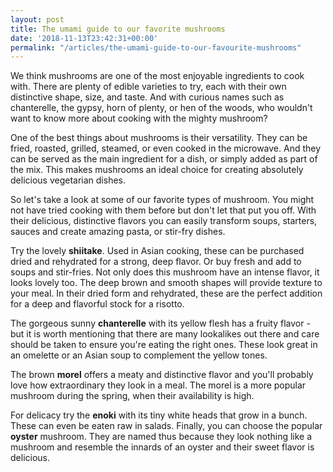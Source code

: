 ```yaml
---
layout: post
title: The umami guide to our favorite mushrooms
date: '2018-11-13T23:42:31+00:00'
permalink: "/articles/the-umami-guide-to-our-favourite-mushrooms"
---
```

<p>We think mushrooms are one of the most enjoyable ingredients to cook with. There are plenty of edible varieties to try, each with their own distinctive shape, size, and taste. And with curious names such as chanterelle, the gypsy, horn of plenty, or hen of the woods, who wouldn't want to know more about cooking with the mighty mushroom?</p>
<p>One of the best things about mushrooms is their versatility. They can be fried, roasted, grilled, steamed, or even cooked in the microwave. And they can be served as the main ingredient for a dish, or simply added as part of the mix. This makes mushrooms an ideal choice for creating absolutely delicious vegetarian dishes.</p>
<p>So let's take a look at some of our favorite types of mushroom. You might not have tried cooking with them before but don't let that put you off. With their delicious, distinctive flavors you can easily transform soups, starters, sauces and create amazing pasta, or stir-fry dishes.</p>
<p>Try the lovely <strong>shiitake</strong>. Used in Asian cooking, these can be purchased dried and rehydrated for a strong, deep flavor. Or buy fresh and add to soups and stir-fries. Not only does this mushroom have an intense flavor, it looks lovely too. The deep brown and smooth shapes will provide texture to your meal. In their dried form and rehydrated, these are the perfect addition for a deep and flavorful stock for a risotto.</p>
<p>The gorgeous sunny <strong>chanterelle</strong> with its yellow flesh has a fruity flavor - but it is worth mentioning that there are many lookalikes out there and care should be taken to ensure you're eating the right ones. These look great in an omelette or an Asian soup to complement the yellow tones.</p>
<p>The brown <strong>morel</strong> offers a meaty and distinctive flavor and you'll probably love how extraordinary they look in a meal. The morel is a more popular mushroom during the spring, when their availability is high.</p>
<p>For delicacy try the <strong>enoki</strong> with its tiny white heads that grow in a bunch. These can even be eaten raw in salads. Finally, you can choose the popular <strong>oyster</strong> mushroom. They are named thus because they look nothing like a mushroom and resemble the innards of an oyster and their sweet flavor is delicious.</p>
